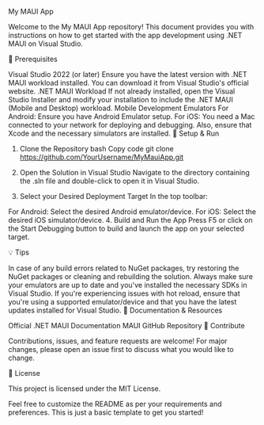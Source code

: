 My MAUI App

Welcome to the My MAUI App repository! This document provides you with instructions on how to get started with the app development using .NET MAUI on Visual Studio.

🚀 Prerequisites

Visual Studio 2022 (or later)
Ensure you have the latest version with .NET MAUI workload installed.
You can download it from Visual Studio's official website.
.NET MAUI Workload
If not already installed, open the Visual Studio Installer and modify your installation to include the .NET MAUI (Mobile and Desktop) workload.
Mobile Development Emulators
For Android: Ensure you have Android Emulator setup.
For iOS: You need a Mac connected to your network for deploying and debugging. Also, ensure that Xcode and the necessary simulators are installed.
🔧 Setup & Run

1. Clone the Repository
bash
Copy code
git clone https://github.com/YourUsername/MyMauiApp.git
2. Open the Solution in Visual Studio
Navigate to the directory containing the .sln file and double-click to open it in Visual Studio.

3. Select your Desired Deployment Target
In the top toolbar:

For Android: Select the desired Android emulator/device.
For iOS: Select the desired iOS simulator/device.
4. Build and Run the App
Press F5 or click on the Start Debugging button to build and launch the app on your selected target.

💡 Tips

In case of any build errors related to NuGet packages, try restoring the NuGet packages or cleaning and rebuilding the solution.
Always make sure your emulators are up to date and you've installed the necessary SDKs in Visual Studio.
If you're experiencing issues with hot reload, ensure that you're using a supported emulator/device and that you have the latest updates installed for Visual Studio.
📖 Documentation & Resources

Official .NET MAUI Documentation
MAUI GitHub Repository
🤝 Contribute

Contributions, issues, and feature requests are welcome! For major changes, please open an issue first to discuss what you would like to change.

📝 License

This project is licensed under the MIT License.

Feel free to customize the README as per your requirements and preferences. This is just a basic template to get you started!
